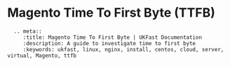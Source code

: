 # Magento Time To First Byte (TTFB)



```eval_rst
  .. meta::
     :title: Magento Time To First Byte | UKFast Documentation
     :description: A guide to investigate time to first byte
     :keywords: ukfast, linux, nginx, install, centos, cloud, server, virtual, Magento, ttfb

